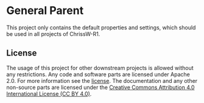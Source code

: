 # General Parent
This project only contains the default properties and settings, which should be used in all projects of ChrissW-R1.

## License
The usage of this project for other downstream projects is allowed without any restrictions.
Any code and software parts are licensed under Apache 2.0. For more information see the [license](LICENSE).
The documentation and any other non-source parts are licensed under the [Creative Commons Attribution 4.0 International License (CC BY 4.0)](https://creativecommons.org/licenses/by/4.0/).
